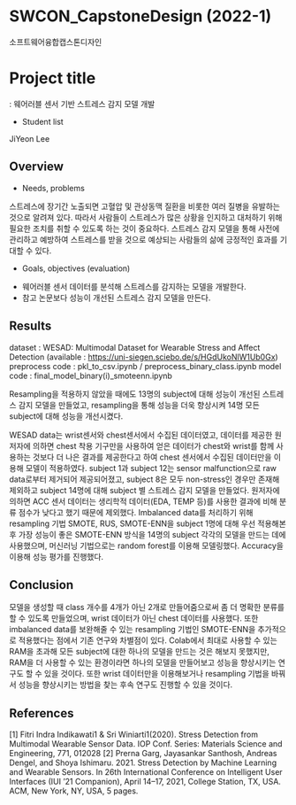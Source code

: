 # SWCON_CapstoneDesign (2022-1)
소프트웨어융합캡스톤디자인
# Project title
: 웨어러블 센서 기반 스트레스 감지 모델 개발

* Student list

JiYeon Lee

## Overview
* Needs, problems

스트레스에 장기간 노출되면 고혈압 및 관상동맥 질환을 비롯한 여러 질병을 유발하는 것으로 알려져 있다. 따라서 사람들이 스트레스가 많은 상황을 인지하고 대처하기 위해 필요한 조치를 취할 수 있도록 하는 것이 중요하다. 스트레스 감지 모델을 통해 사전에 관리하고 예방하여 스트레스를 받을 것으로 예상되는 사람들의 삶에 긍정적인 효과를 기대할 수 있다.

* Goals, objectives (evaluation)

- 웨어러블 센서 데이터를 분석해 스트레스를 감지하는 모델을 개발한다. 
- 참고 논문보다 성능이 개선된 스트레스 감지 모델을 만든다.

## Results

dataset : WESAD: Multimodal Dataset for Wearable Stress and Affect Detection (available : https://uni-siegen.sciebo.de/s/HGdUkoNlW1Ub0Gx)
preprocess code : pkl_to_csv.ipynb / preprocess_binary_class.ipynb
model code : final_model_binary(i)_smoteenn.ipynb

Resampling을 적용하지 않았을 때에도 13명의 subject에 대해 성능이 개선된 스트레스 감지 모델을 만들었고, resampling을 통해 성능을 더욱 향상시켜 14명 모든 subject에 대해 성능을 개선시켰다.

WESAD data는 wrist센서와 chest센서에서 수집된 데이터였고, 데이터를 제공한 원 저자에 의하면 chest 착용 기구만을 사용하여 얻은 데이터가 chest와 wrist를 함께 사용하는 것보다 더 나은 결과를 제공한다고 하여 chest 센서에서 수집된 데이터만을 이용해 모델이 적용하였다. subject 1과 subject 12는 sensor malfunction으로 raw data로부터 제거되어 제공되어졌고, subject 8은 모두 non-stress인 경우만 존재해 제외하고 subject 14명에 대해 subject 별 스트레스 감지 모델을 만들었다. 원저자에 의하면 ACC 센서 데이터는 생리학적 데이터(EDA, TEMP 등)를 사용한 결과에 비해 분류 점수가 낮다고 했기 때문에 제외했다. Imbalanced data를 처리하기 위해 resampling 기법 SMOTE, RUS, SMOTE-ENN을 subject 1명에 대해 우선 적용해본 후 가장 성능이 좋은 SMOTE-ENN 방식을 14명의 subject 각각의 모델을 만드는 데에 사용했으며, 머신러닝 기법으로는 random forest를 이용해 모델링했다. Accuracy을 이용해 성능 평가를 진행했다.

## Conclusion
모델을 생성할 때 class 개수를 4개가 아닌 2개로 만들어줌으로써 좀 더 명확한 분류를 할 수 있도록 만들었으며, wrist 데이터가 아닌 chest 데이터를 사용했다. 또한 imbalanced data를 보완해줄 수 있는 resampling 기법인 SMOTE-ENN을 추가적으로 적용했다는 점에서 기존 연구와 차별점이 있다. Colab에서 최대로 사용할 수 있는 RAM을 초과해 모든 subject에 대한 하나의 모델을 만드는 것은 해보지 못했지만, RAM을 더 사용할 수 있는 환경이라면 하나의 모델을 만들어보고 성능을 향상시키는 연구도 할 수 있을 것이다. 또한 wrist 데이터만을 이용해보거나 resampling 기법을 바꿔서 성능을 향상시키는 방법을 찾는 후속 연구도 진행할 수 있을 것이다.

## References
[1] Fitri Indra Indikawati1 & Sri Winiarti1(2020). Stress Detection from Multimodal Wearable Sensor Data. IOP Conf. Series: Materials Science and Engineering, 771, 012028
[2] Prerna Garg, Jayasankar Santhosh, Andreas Dengel, and Shoya Ishimaru. 2021. Stress Detection by Machine Learning and Wearable Sensors. In 26th International Conference on Intelligent User Interfaces (IUI ’21 Companion), April 14–17, 2021, College Station, TX, USA. ACM, New York, NY, USA, 5 pages.
